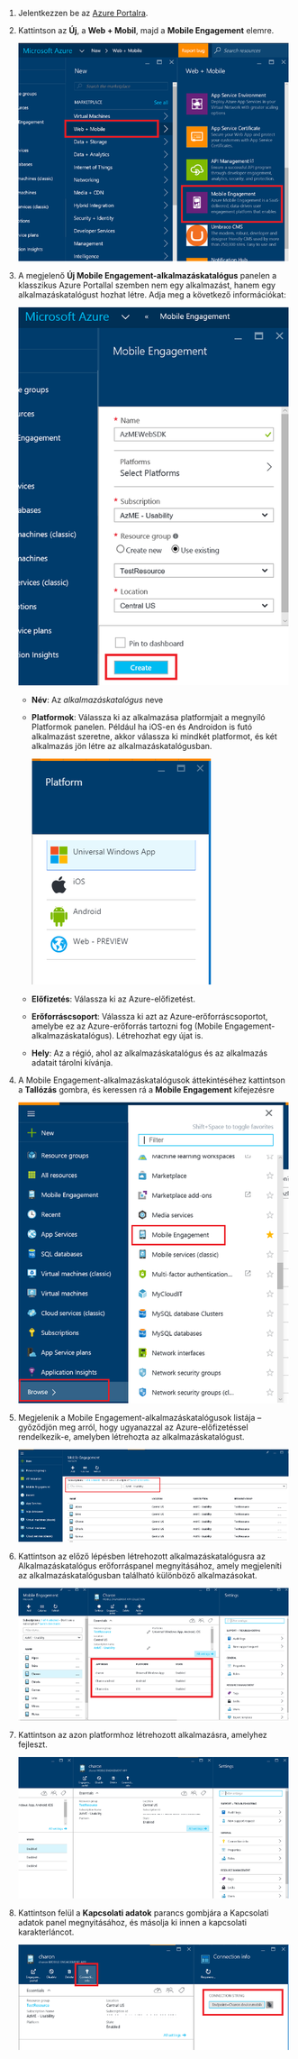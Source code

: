 
1. Jelentkezzen be az [Azure Portalra](https://portal.azure.com).
2. Kattintson az **Új**, a **Web + Mobil**, majd a **Mobile Engagement** elemre.
   
    ![](./media/mobile-engagement-create-app-in-portal-new/browse-azme-extension.png)
3. A megjelenő **Új Mobile Engagement-alkalmazáskatalógus** panelen a klasszikus Azure Portallal szemben nem egy alkalmazást, hanem egy alkalmazáskatalógust hozhat létre. Adja meg a következő információkat:
   
    ![](./media/mobile-engagement-create-app-in-portal-new/new-azme-app.png)
   
   * **Név**: Az *alkalmazáskatalógus* neve 
   * **Platformok**: Válassza ki az alkalmazása platformjait a megnyíló Platformok panelen. Például ha iOS-en és Androidon is futó alkalmazást szeretne, akkor válassza ki mindkét platformot, és két alkalmazás jön létre az alkalmazáskatalógusban. 
     
     ![](./media/mobile-engagement-create-app-in-portal-new/choose-platform.png)
   * **Előfizetés**: Válassza ki az Azure-előfizetést. 
   * **Erőforráscsoport**: Válassza ki azt az Azure-erőforráscsoportot, amelybe ez az Azure-erőforrás tartozni fog (Mobile Engagement-alkalmazáskatalógus). Létrehozhat egy újat is.  
   * **Hely**: Az a régió, ahol az alkalmazáskatalógus és az alkalmazás adatait tárolni kívánja.
4. A Mobile Engagement-alkalmazáskatalógusok áttekintéséhez kattintson a **Tallózás** gombra, és keressen rá a **Mobile Engagement** kifejezésre
   
    ![](./media/mobile-engagement-create-app-in-portal-new/browse-mobile-engagement-menu.png)
5. Megjelenik a Mobile Engagement-alkalmazáskatalógusok listája – győződjön meg arról, hogy ugyanazzal az Azure-előfizetéssel rendelkezik-e, amelyben létrehozta az alkalmazáskatalógust.
   
    ![](./media/mobile-engagement-create-app-in-portal-new/browse-mobile-engagement.png)
6. Kattintson az előző lépésben létrehozott alkalmazáskatalógusra az Alkalmazáskatalógus erőforráspanel megnyitásához, amely megjeleníti az alkalmazáskatalógusban található különböző alkalmazásokat. 
   
    ![](./media/mobile-engagement-create-app-in-portal-new/mobile-engagement-app-collection.png)
7. Kattintson az azon platformhoz létrehozott alkalmazásra, amelyhez fejleszt. 
   
    ![](./media/mobile-engagement-create-app-in-portal-new/mobile-engagement-app.png)
8. Kattintson felül a **Kapcsolati adatok** parancs gombjára a Kapcsolati adatok panel megnyitásához, és másolja ki innen a kapcsolati karakterláncot. 
   
    ![](./media/mobile-engagement-create-app-in-portal-new/app-connection-info.png)

<!--HONumber=Oct16_HO3-->



